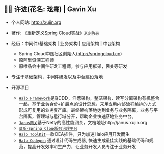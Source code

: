 ## 👨‍🚒 许进(花名: 玹霖) | Gavin Xu

- 个人网站: http://xujin.org
- 著作: 《重新定义Spring Cloud实战》[`京东购买`](https://item.jd.com/12447280.html)
- 经历：中间件/基础架构 | 业务架构 | 应用架构 | 中台架构
    - Spring Cloud中国社区创始人(http://springcloud.cn)
    - 原阿里资深工程师
    - 原唯品会中间件研发工程师，参与应用框架，网关等研发

- 专注于基础架构，中间件研发以及中台建设落地

- 开源项目
    - [`Halo Framework`](https://xujin.org/projects/halo/overview/)是将DDD，洋葱架构，整洁架构，读写分离架构有机整合一起，基于业务身份+扩展点的设计思想，采用应用内部流程编排的方式形成可复用的业务资产库。最终架构落地达到业务与业务隔离，业务与平台隔离，管理域与运行域分开，帮助企业快速落地业务中台。
    - [`Janus网关`](https://github.com/JanusTeam/Janus)基于Netty的高性能网关，文档地址http://janus.xujin.org
    - [`莫斯-Spring Cloud服务治理平台`](https://github.com/SpringCloud/Moss)
    - [`Halo ToolKit`](https://xujin.org/projects/halo-toolkit/overview/)一款IDEA插件，只为加速Halo应用开发而生
    - [`Halo Codegen`](https://xujin.org/projects/halo-codegen/overview/) 通过设计代码生成器, 快速生成最佳实践的基础代码和规范，提高开发效率和生产力，让业务开发人员专注于业务开发
